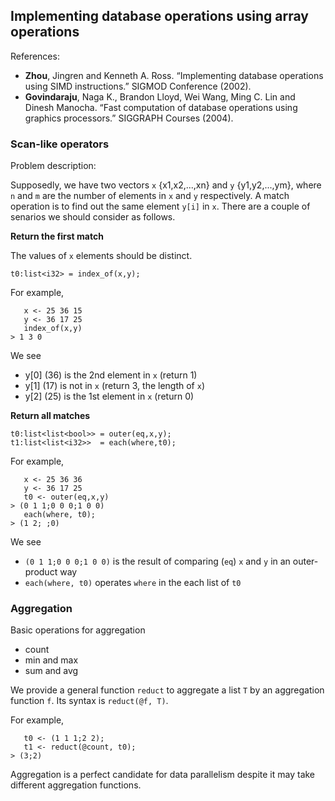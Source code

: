 ## Implementing database operations using array operations

References:

- **Zhou**, Jingren and Kenneth A. Ross. “Implementing database operations
  using SIMD instructions.” SIGMOD Conference (2002).
- **Govindaraju**, Naga K., Brandon Lloyd, Wei Wang, Ming C. Lin and Dinesh
  Manocha. “Fast computation of database operations using graphics processors.”
  SIGGRAPH Courses (2004).


### Scan-like operators

Problem description:

Supposedly, we have two vectors `x` {x1,x2,...,xn} and `y` {y1,y2,...,ym},
where `n` and `m` are the number of elements in `x` and `y` respectively. A
match operation is to find out the same element `y[i]` in `x`.  There are a
couple of senarios we should consider as follows.

**Return the first match**

The values of `x` elements should be distinct.

```
t0:list<i32> = index_of(x,y);
```

For example,

```
   x <- 25 36 15
   y <- 36 17 25
   index_of(x,y)
> 1 3 0
```

We see

- y[0] (36) is the 2nd element in `x` (return 1)
- y[1] (17) is not in `x` (return 3, the length of `x`)
- y[2] (25) is the 1st element in `x` (return 0)

**Return all matches**

```
t0:list<list<bool>> = outer(eq,x,y);
t1:list<list<i32>>  = each(where,t0);
```

For example,

```
   x <- 25 36 36
   y <- 36 17 25
   t0 <- outer(eq,x,y)
> (0 1 1;0 0 0;1 0 0)
   each(where, t0);
> (1 2; ;0)
```

We see

- `(0 1 1;0 0 0;1 0 0)` is the result of comparing (`eq`) `x` and `y` in an
  outer-product way
- `each(where, t0)` operates `where` in the each list of `t0`

### Aggregation

Basic operations for aggregation

- count
- min and max
- sum and avg

We provide a general function `reduct` to aggregate a list `T` by an
aggregation function `f`.  Its syntax is `reduct(@f, T)`.

For example,

```
   t0 <- (1 1 1;2 2);
   t1 <- reduct(@count, t0);
> (3;2)
```

Aggregation is a perfect candidate for data parallelism despite it may take
different aggregation functions.

